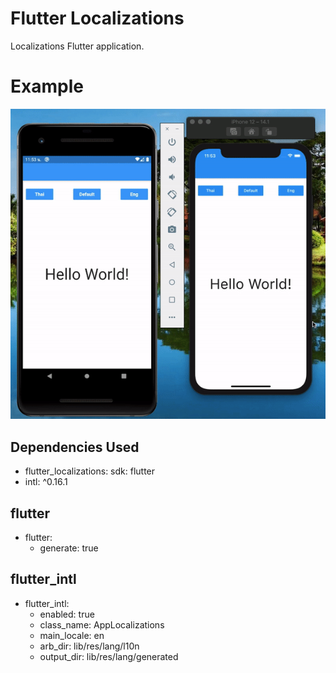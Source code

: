 # Flutter Localizations

Localizations Flutter application.

# Example
![Alt Text](https://github.com/nesprasit/flutter/blob/main/flutter_localizations_example/example.gif)

## Dependencies Used
 - flutter_localizations:
    sdk: flutter
 - intl: ^0.16.1

## flutter
 - flutter:
   - generate: true

## flutter_intl
 - flutter_intl:
   - enabled: true
   - class_name: AppLocalizations
   - main_locale: en
   - arb_dir: lib/res/lang/l10n
   - output_dir: lib/res/lang/generated
